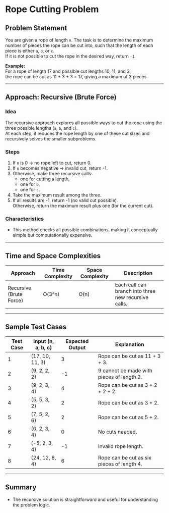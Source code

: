 # Rope Cutting Problem

## Problem Statement

You are given a rope of length `n`. The task is to determine the maximum number of pieces the rope can be cut into, such that the length of each piece is either `a`, `b`, or `c`.  
If it is not possible to cut the rope in the desired way, return `-1`.

**Example:**  
For a rope of length 17 and possible cut lengths 10, 11, and 3,  
the rope can be cut as 11 + 3 + 3 = 17, giving a maximum of 3 pieces.

---

## Approach: Recursive (Brute Force)

### Idea
The recursive approach explores all possible ways to cut the rope using the three possible lengths (`a`, `b`, and `c`).  
At each step, it reduces the rope length by one of these cut sizes and recursively solves the smaller subproblems.

### Steps
1. If `n` is 0 → no rope left to cut, return 0.  
2. If `n` becomes negative → invalid cut, return -1.  
3. Otherwise, make three recursive calls:
   - one for cutting `a` length,
   - one for `b`,
   - one for `c`.
4. Take the maximum result among the three.
5. If all results are -1, return -1 (no valid cut possible).  
   Otherwise, return the maximum result plus one (for the current cut).

### Characteristics
- This method checks all possible combinations, making it conceptually simple but computationally expensive.

---

## Time and Space Complexities

| Approach | Time Complexity | Space Complexity | Description |
|-----------|-----------------|-----------------|--------------|
| Recursive (Brute Force) | O(3^n) | O(n) | Each call can branch into three new recursive calls. |

---

## Sample Test Cases

| Test Case | Input (n, a, b, c) | Expected Output | Explanation |
|------------|--------------------|-----------------|--------------|
| 1 | (17, 10, 11, 3) | 3 | Rope can be cut as 11 + 3 + 3. |
| 2 | (9, 2, 2, 2) | -1 | 9 cannot be made with pieces of length 2. |
| 3 | (9, 2, 3, 4) | 4 | Rope can be cut as 3 + 2 + 2 + 2. |
| 4 | (5, 5, 3, 2) | 2 | Rope can be cut as 3 + 2. |
| 5 | (7, 5, 2, 6) | 2 | Rope can be cut as 5 + 2. |
| 6 | (0, 2, 3, 4) | 0 | No cuts needed. |
| 7 | (-5, 2, 3, 4) | -1 | Invalid rope length. |
| 8 | (24, 12, 8, 4) | 6 | Rope can be cut as six pieces of length 4. |

---

## Summary

- The recursive solution is straightforward and useful for understanding the problem logic.  

